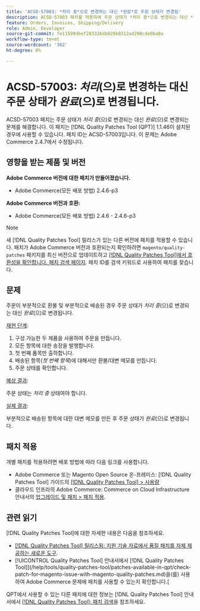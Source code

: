 ```yaml
---
title: 'ACSD-57003: *처리 중*으로 변경하는 대신 *완료*로 주문 상태가 변경됨'
description: ACSD-57003 패치를 적용하여 주문 상태가 *처리 중*으로 변경되는 대신 *완료*로 변경되는 Adobe Commerce 문제를 해결합니다.
feature: Orders, Invoices, Shipping/Delivery
role: Admin, Developer
source-git-commit: fe11599dbef283326db029b0312ad290cde0ba0a
workflow-type: tm+mt
source-wordcount: '362'
ht-degree: 0%

---
```


# ACSD-57003: *처리*(으)로 변경하는 대신 주문 상태가 *완료*(으)로 변경됩니다.

ACSD-57003 패치는 주문 상태가 *처리 중*(으)로 변경되는 대신 *완료*(으)로 변경되는 문제를 해결합니다. 이 패치는 [!DNL Quality Patches Tool (QPT)] 1.1.46이 설치된 경우에 사용할 수 있습니다. 패치 ID는 ACSD-57003입니다. 이 문제는 Adobe Commerce 2.4.7에서 수정됩니다.

## 영향을 받는 제품 및 버전

**Adobe Commerce 버전에 대한 패치가 만들어졌습니다.**

* Adobe Commerce(모든 배포 방법) 2.4.6-p3

**Adobe Commerce 버전과 호환:**

* Adobe Commerce(모든 배포 방법) 2.4.6 - 2.4.6-p3

>[!NOTE]
>
>새 [!DNL Quality Patches Tool] 릴리스가 있는 다른 버전에 패치를 적용할 수 있습니다. 패치가 Adobe Commerce 버전과 호환되는지 확인하려면 `magento/quality-patches` 패키지를 최신 버전으로 업데이트하고 [[!DNL Quality Patches Tool]에서 호환성을 확인합니다. 패치 검색 페이지](https://experienceleague.adobe.com/tools/commerce-quality-patches/index.html). 패치 ID를 검색 키워드로 사용하여 패치를 찾습니다.

## 문제

주문이 부분적으로 환불 및 부분적으로 배송된 경우 주문 상태가 *처리 중*(으)로 변경되는 대신 *완료*(으)로 변경됩니다.

<u>재현 단계</u>:

1. 구성 가능한 두 제품을 사용하여 주문을 만듭니다.
1. 모든 항목에 대한 송장을 발행합니다.
1. 첫 번째 품목만 출하합니다.
1. 배송된 항목(*첫 번째 항목*)에 대해서만 환불/대변 메모를 만듭니다.
1. 주문 상태를 확인합니다.

<u>예상 결과</u>:

주문 상태는 _처리 중_ 상태여야 합니다.

<u>실제 결과</u>:

부분적으로 배송된 항목에 대한 대변 메모를 만든 후 주문 상태가 *완료*(으)로 변경됩니다.

## 패치 적용

개별 패치를 적용하려면 배포 방법에 따라 다음 링크를 사용합니다.

* Adobe Commerce 또는 Magento Open Source 온-프레미스: [!DNL Quality Patches Tool] 가이드의 [[!DNL Quality Patches Tool] > 사용량](/help/tools/quality-patches-tool/usage.md)
* 클라우드 인프라의 Adobe Commerce: Commerce on Cloud Infrastructure 안내서의 [업그레이드 및 패치 > 패치 적용](https://experienceleague.adobe.com/docs/commerce-cloud-service/user-guide/develop/upgrade/apply-patches.html).

## 관련 읽기

[!DNL Quality Patches Tool]에 대한 자세한 내용은 다음을 참조하세요.

* [[!DNL Quality Patches Tool] 릴리스됨: 지원 기술 자료에서 품질 패치를 자체 제공하는 새로운 도구](https://experienceleague.adobe.com/en/docs/commerce-knowledge-base/kb/announcements/commerce-announcements/magento-quality-patches-released-new-tool-to-self-serve-quality-patches).
* [!UICONTROL Quality Patches Tool] 안내서에서  [!DNL Quality Patches Tool]](/help/tools/quality-patches-tool/patches-available-in-qpt/check-patch-for-magento-issue-with-magento-quality-patches.md)을(를) 사용하여 Adobe Commerce 문제에 패치를 사용할 수 있는지 확인합니다.[


QPT에서 사용할 수 있는 다른 패치에 대한 정보는 [!DNL Quality Patches Tool] 안내서에서 [[!DNL Quality Patches Tool]: 패치 검색](https://experienceleague.adobe.com/tools/commerce-quality-patches/index.html)을 참조하세요.
